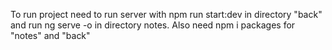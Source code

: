 To run project need to run server with npm run start:dev in directory "back" and run ng serve -o in directory notes.
Also need npm i packages for "notes" and "back"